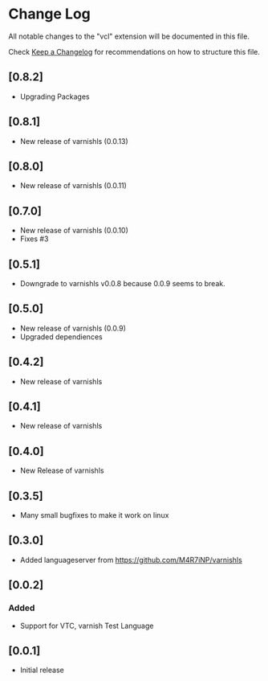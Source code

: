 # Change Log

All notable changes to the "vcl" extension will be documented in this file.

Check [Keep a Changelog](http://keepachangelog.com/) for recommendations on how to structure this file.

## [0.8.2]
- Upgrading Packages

## [0.8.1]
- New release of varnishls (0.0.13)

## [0.8.0]
- New release of varnishls (0.0.11)

## [0.7.0]
- New release of varnishls (0.0.10)
- Fixes #3

## [0.5.1]
- Downgrade to varnishls v0.0.8 because 0.0.9 seems to break.

## [0.5.0]
- New release of varnishls (0.0.9)
- Upgraded dependiences 

## [0.4.2]
- New release of varnishls

## [0.4.1]
- New release of varnishls

## [0.4.0]
- New Release of varnishls 
## [0.3.5]
- Many small bugfixes to make it work on linux
## [0.3.0]
- Added languageserver from https://github.com/M4R7iNP/varnishls

## [0.0.2]
### Added
- Support for VTC, varnish Test Language

## [0.0.1]

- Initial release

